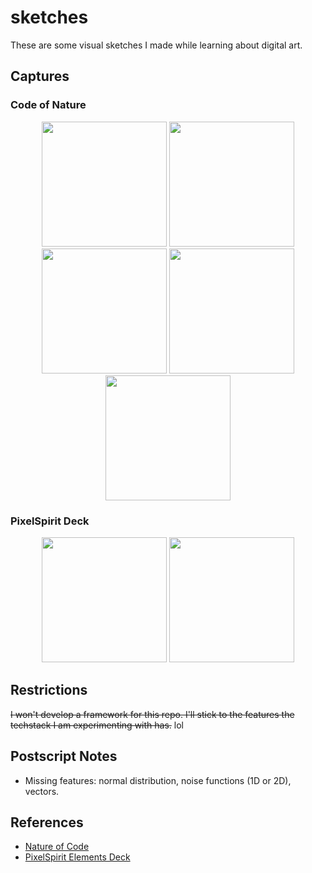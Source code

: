 # sketches

These are some visual sketches I made while learning about digital art.

## Captures

### Code of Nature

<p float="left" align="middle">
  <img src="media/noc1.png" width="200" />
  <img src="media/noc2.png" width="200" />
  <img src="media/noc3.png" width="200" />
  <img src="media/noc4.png" width="200" />
  <img src="media/noc5.gif" width="200" />
</p>

### PixelSpirit Deck

<p float="left" align="middle">
  <img src="media/psd-emperor.png" width="200" />
  <img src="media/psd-moon.png" width="200" />
</p>

## Restrictions

~~I won't develop a framework for this repo. I'll stick to the features the techstack I am experimenting with has.~~ lol

## Postscript Notes

- Missing features: normal distribution, noise functions (1D or 2D), vectors.

## References

- [Nature of Code](https://natureofcode.com/)
- [PixelSpirit Elements Deck](https://pixelspiritdeck.com/)
